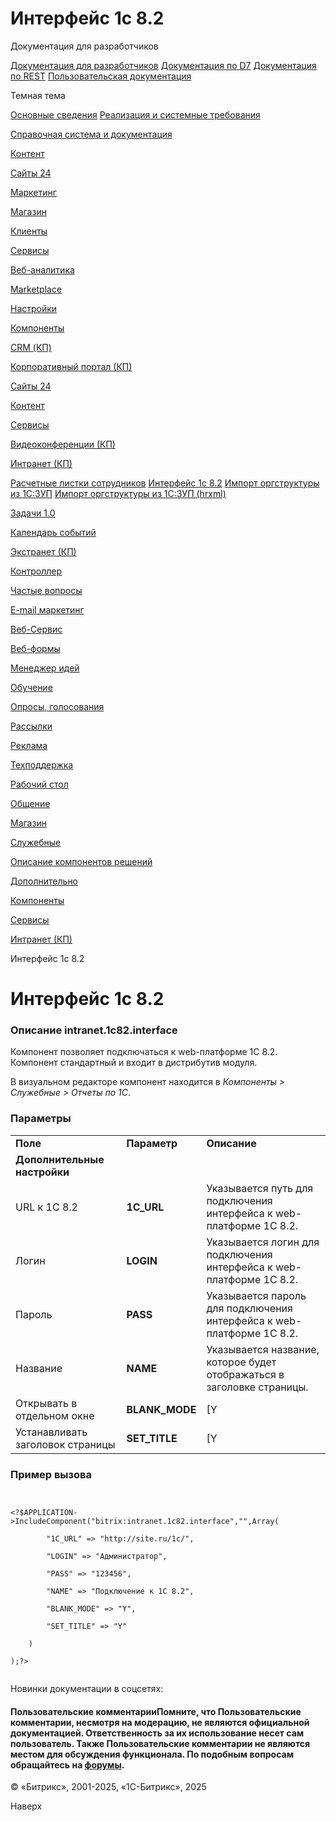 # Интерфейс 1с 8.2

Документация для разработчиков

[Документация для разработчиков](https://dev.1c-bitrix.ru/api_help/)
[Документация по D7](https://dev.1c-bitrix.ru/api_d7/)
[Документация по REST](https://dev.1c-bitrix.ru/rest_help/)
[Пользовательская документация](https://dev.1c-bitrix.ru/user_help/)

Темная тема

[Основные сведения](/user_help/index.php)
[Реализация и системные требования](/user_help/reqintro.php)

[Справочная система и документация](/user_help/help/index.php)

[Контент](/user_help/content/index.php)

[Сайты 24](/user_help/sites24/index.php)

[Маркетинг](/user_help/marketing/index.php)

[Магазин](/user_help/store/index.php)

[Клиенты](/user_help/clients/index.php)

[Сервисы](/user_help/service/index.php)

[Веб-аналитика](/user_help/statistic/index.php)

[Marketplace](/user_help/marketplace/index.php)

[Настройки](/user_help/settings/index.php)

[Компоненты](/user_help/components/index.php)

[CRM (КП)](/user_help/components/crm/index.php)

[Корпоративный портал (КП)](/user_help/components/intranet/index.php)

[Сайты 24](/user_help/components/landing/index.php)

[Контент](/user_help/components/content/index.php)

[Сервисы](/user_help/components/services/index.php)

[Видеоконференции (КП)](/user_help/components/services/video/index.php)

[Интранет (КП)](/user_help/components/services/intranet/index.php)

[Расчетные листки сотрудников](/user_help/components/services/intranet/payroll_1c.php)
[Интерфейс 1с 8.2](/user_help/components/services/intranet/intranet_1c82_interface.php)
[Импорт оргструктуры из 1С:ЗУП](/user_help/components/services/intranet/intranet_users_import_1c.php)
[Импорт оргструктуры из 1С:ЗУП (hrxml)](/user_help/components/services/intranet/intranet_users_import.1c_hrxml.php)

[Задачи 1.0](/user_help/components/services/intranet/intranet_tasks/index.php)

[Календарь событий](/user_help/components/services/intranet/intranet_event/index.php)

[Экстранет (КП)](/user_help/components/services/extranet/index.php)

[Контроллер](/user_help/components/services/controller/index.php)

[Частые вопросы](/user_help/components/services/faq/index.php)

[E-mail маркетинг](/user_help/components/services/email_marketing/index.php)

[Веб-Сервис](/user_help/components/services/web_service/index.php)

[Веб-формы](/user_help/components/services/web_forms/index.php)

[Менеджер идей](/user_help/components/services/ideas_manager/index.php)

[Обучение](/user_help/components/services/learning/index.php)

[Опросы, голосования](/user_help/components/services/votes/index.php)

[Рассылки](/user_help/components/services/subscribes/index.php)

[Реклама](/user_help/components/services/advertising/index.php)

[Техподдержка](/user_help/components/services/support/index.php)

[Рабочий стол](/user_help/components/services/desktop.php)

[Общение](/user_help/components/obschenie/index.php)

[Магазин](/user_help/components/magazin/index.php)

[Служебные](/user_help/components/sluzhebnie/index.php)

[Описание компонентов решений](/user_help/description_decisions/index.php)

[Дополнительно](/user_help/additional/index.php)

[Компоненты](/user_help/components/index.php)

[Сервисы](/user_help/components/services/index.php)

[Интранет (КП)](/user_help/components/services/intranet/index.php)

Интерфейс 1с 8.2

# Интерфейс 1с 8.2

### Описание **intranet.1c82.interface**

Компонент позволяет подключаться к web-платформе 1С 8.2. Компонент стандартный и входит в дистрибутив модуля.

В визуальном редакторе компонент находится в *Компоненты > Служебные > Отчеты по 1С*.

### Параметры

|  |  |  |
| --- | --- | --- |
| **Поле** | **Параметр** | **Описание** |
| **Дополнительные настройки** | | |
| URL к 1C 8.2 | **1C\_URL** | Указывается путь для подключения интерфейса к web-платформе 1С 8.2. |
| Логин | **LOGIN** | Указывается логин для подключения интерфейса к web-платформе 1С 8.2. |
| Пароль | **PASS** | Указывается пароль для подключения интерфейса к web-платформе 1С 8.2. |
| Название | **NAME** | Указывается название, которое будет отображаться в заголовке страницы. |
| Открывать в отдельном окне | **BLANK\_MODE** | [Y|N] При отмеченной опции работа с web-платформой 1С 8.2 будет происходить в отдельном окне. |
| Устанавливать заголовок страницы | **SET\_TITLE** | [Y|N] При отмеченной опции в качестве заголовка страницы будет установлено **<название>**, указанное в параметре **NAME**. |

### Пример вызова

```

<?$APPLICATION->IncludeComponent("bitrix:intranet.1c82.interface","",Array(
		"1C_URL" => "http://site.ru/1c/",
		"LOGIN" => "Администратор",
		"PASS" => "123456",
		"NAME" => "Подключение к 1С 8.2",
		"BLANK_MODE" => "Y",
		"SET_TITLE" => "Y"
	)
);?>

```

Новинки документации в соцсетях:

#### Пользовательские комментарииПомните, что Пользовательские комментарии, несмотря на модерацию, не являются официальной документацией. Ответственность за их использование несет сам пользователь. Также Пользовательские комментарии не являются местом для обсуждения функционала. По подобным вопросам обращайтесь на [форумы](http://dev.1c-bitrix.ru/community/forums/group1/).

© «Битрикс», 2001-2025, «1С-Битрикс», 2025

Наверх